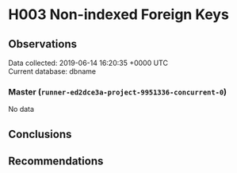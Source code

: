 # H003 Non-indexed Foreign Keys #

## Observations ##
Data collected: 2019-06-14 16:20:35 +0000 UTC  
Current database: dbname  

### Master (`runner-ed2dce3a-project-9951336-concurrent-0`) ###


No data


## Conclusions ##


## Recommendations ##

